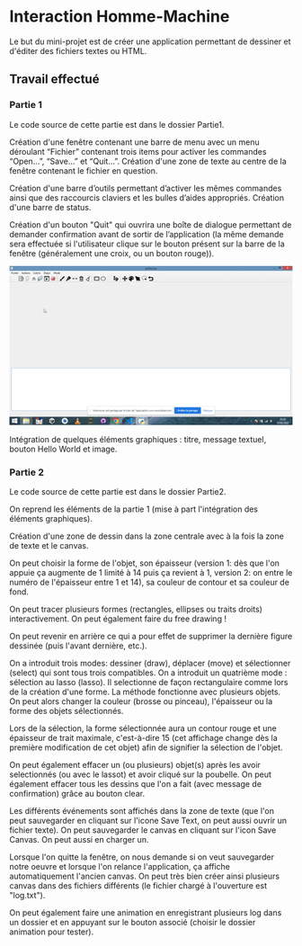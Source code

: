 # Interaction Homme-Machine
Le but du mini-projet est de créer une application permettant de dessiner et d'éditer des fichiers textes ou HTML.

## Travail effectué 
### Partie 1
Le code source de cette partie est dans le dossier Partie1.

Création d'une fenêtre contenant une barre de menu avec un menu déroulant “Fichier” contenant trois items pour activer les commandes “Open…”, “Save…” et “Quit…”. Création d'une zone de texte au centre de la fenêtre contenant le fichier en question.

Création d'une barre d’outils permettant d’activer les mêmes commandes ainsi que des raccourcis claviers et les bulles d’aides appropriés. Création d'une barre de status.

Création d'un bouton "Quit" qui ouvrira une boîte de dialogue permettant de demander confirmation avant de sortir de l’application (la même demande sera effectuée si l'utilisateur clique sur le bouton présent sur la barre de la fenêtre (généralement une croix, ou un bouton rouge)).

![](Demo_Partie1.gif)

Intégration de quelques éléments graphiques : titre, message textuel, bouton Hello World et image.

### Partie 2
Le code source de cette partie est dans le dossier Partie2.

On reprend les éléments de la partie 1 (mise à part l'intégration des éléments graphiques).

Création d'une zone de dessin dans la zone centrale avec à la fois la zone de texte et le canvas.

On peut choisir la forme de l'objet, son épaisseur (version 1: dès que l'on appuie ça augmente de 1 limité à 14 puis ça revient à 1, version 2: on entre le numéro de l'épaisseur entre 1 et 14), sa couleur de contour et sa couleur de fond.

On peut tracer plusieurs formes (rectangles, ellipses ou traits droits) interactivement. On peut également faire du free drawing !

On peut revenir en arrière ce qui a pour effet de supprimer la dernière figure dessinée (puis l'avant dernière, etc.).

On a introduit trois modes: dessiner (draw),  déplacer (move) et sélectionner (select) qui sont tous trois compatibles. On a introduit un quatrième mode : sélection au lasso (lasso). Il selectionne de façon rectangulaire comme lors de la création d'une forme. 
La méthode fonctionne avec plusieurs objets.
On peut alors changer la couleur (brosse ou pinceau), l'épaisseur ou la forme des objets sélectionnés.

Lors de la sélection, la forme sélectionnée aura un contour rouge et une épaisseur de trait maximale, c'est-à-dire 15 (cet affichage change dès la première modification de cet objet) afin de signifier la sélection de l'objet.

On peut également effacer un (ou plusieurs) objet(s) après les avoir selectionnés (ou avec le lassot) et avoir cliqué sur la poubelle.
On peut également effacer tous les dessins que l'on a fait (avec message de confirmation) grâce au bouton clear.

Les différents événements sont affichés dans la zone de texte (que l'on peut sauvegarder en cliquant sur l'icone Save Text, on peut aussi ouvrir un fichier texte). 
On peut sauvegarder le canvas en cliquant sur l'icon Save Canvas. On peut aussi en charger un.

Lorsque l'on quitte la fenêtre, on nous demande si on veut sauvegarder notre oeuvre et lorsque l'on relance l'application, ça affiche automatiquement l'ancien canvas.
On peut très bien créer ainsi plusieurs canvas dans des fichiers différents (le fichier chargé à l'ouverture est "log.txt").

On peut également faire une animation en enregistrant plusieurs log dans un dossier et en appuyant sur le bouton associé (choisir le dossier animation pour tester).

 
